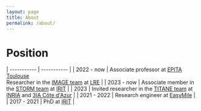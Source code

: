 ```yaml
---
layout: page
title: About
permalink: /about/
---
```


# Position

| ----------- | ----------- |
| 2022 - now  | Associate professor at [EPITA Toulouse](https://www.epita.fr) <br> Researcher in the [IMAGE team](https://www.lre.epita.fr/image) at [LRE](https://www.lre.epita.fr) |
| 2023 - now  | Associate member in the [STORM team](https://www.irit.fr/STORM/site) at [IRIT](https://www.irit.fr) |
| 2023 | Invited researcher in the [TITANE team](https://team.inria.fr/titane/team) at [INRIA](https://www.inria.fr) and [3IA Côte d'Azur](https://3ia.univ-cotedazur.eu) |
| 2021 - 2022 | Research engineer at [EasyMile](https://easymile.com) |
| 2017 - 2021 | PhD at [IRIT](https://www.irit.fr/) |
